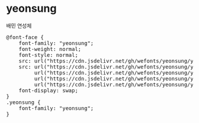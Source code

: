 # yeonsung
배민 연성체

<pre>
@font-face {
    font-family: "yeonsung";
    font-weight: normal;
    font-style: normal;
    src: url("https://cdn.jsdelivr.net/gh/wefonts/yeonsung/yeonsung.eot");
    src: url("https://cdn.jsdelivr.net/gh/wefonts/yeonsung/yeonsung.eot?#iefix") format("embedded-opentype"),
         url("https://cdn.jsdelivr.net/gh/wefonts/yeonsung/yeonsung.woff2") format("woff2"),
         url("https://cdn.jsdelivr.net/gh/wefonts/yeonsung/yeonsung.woff") format("woff"),
         url("https://cdn.jsdelivr.net/gh/wefonts/yeonsung/yeonsung.ttf") format("truetype");
    font-display: swap;
} 
.yeonsung {
    font-family: "yeonsung";
}
</pre>
